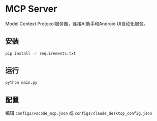 # MCP Server

Model Context Protocol服务器，连接AI助手和Android UI自动化服务。

## 安装

```bash
pip install -r requirements.txt
```

## 运行

```bash
python main.py
```

## 配置

编辑 `configs/vscode_mcp.json` 或 `configs/claude_desktop_config.json`
